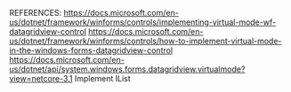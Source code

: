 ﻿REFERENCES:
https://docs.microsoft.com/en-us/dotnet/framework/winforms/controls/implementing-virtual-mode-wf-datagridview-control
https://docs.microsoft.com/en-us/dotnet/framework/winforms/controls/how-to-implement-virtual-mode-in-the-windows-forms-datagridview-control
https://docs.microsoft.com/en-us/dotnet/api/system.windows.forms.datagridview.virtualmode?view=netcore-3.1
Implement IList<MyClass>
